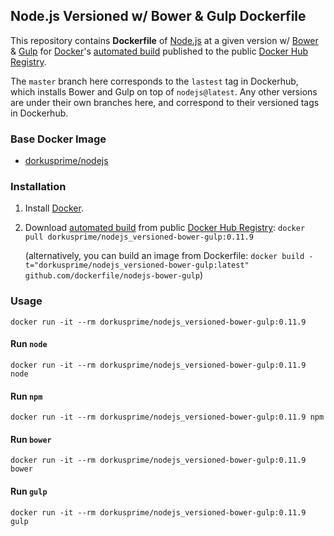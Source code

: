 ## Node.js Versioned w/ Bower & Gulp Dockerfile


This repository contains **Dockerfile** of [Node.js](http://nodejs.org/) at a given version w/ [Bower](http://bower.io/) & [Gulp](http://gulpjs.com/) for [Docker](https://www.docker.com/)'s [automated build](https://registry.hub.docker.com/u/dorkusprime/nodejs_versioned-bower-gulp/) published to the public [Docker Hub Registry](https://registry.hub.docker.com/).

The `master` branch here corresponds to the `lastest` tag in Dockerhub, which installs Bower and Gulp on top of `nodejs@latest`. Any other versions are under their own branches here, and correspond to their versioned tags in Dockerhub.

### Base Docker Image

* [dorkusprime/nodejs](https://registry.hub.docker.com/u/dorkusprime/nodejs/)


### Installation

1. Install [Docker](https://www.docker.com/).

2. Download [automated build](https://registry.hub.docker.com/u/dorkusprime/nodejs_versioned-bower-gulp/) from public [Docker Hub Registry](https://registry.hub.docker.com/): `docker pull dorkusprime/nodejs_versioned-bower-gulp:0.11.9`

   (alternatively, you can build an image from Dockerfile: `docker build -t="dorkusprime/nodejs_versioned-bower-gulp:latest" github.com/dockerfile/nodejs-bower-gulp`)


### Usage

    docker run -it --rm dorkusprime/nodejs_versioned-bower-gulp:0.11.9

#### Run `node`

    docker run -it --rm dorkusprime/nodejs_versioned-bower-gulp:0.11.9 node

#### Run `npm`

    docker run -it --rm dorkusprime/nodejs_versioned-bower-gulp:0.11.9 npm

#### Run `bower`

    docker run -it --rm dorkusprime/nodejs_versioned-bower-gulp:0.11.9 bower

#### Run `gulp`

    docker run -it --rm dorkusprime/nodejs_versioned-bower-gulp:0.11.9 gulp
